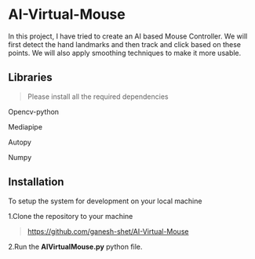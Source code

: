 # AI-Virtual-Mouse

In this project, I have tried to create an AI based Mouse Controller. We will first detect the hand landmarks and then track and click based on these points. We will also apply smoothing techniques to make it more usable.

## Libraries
> Please install all the required dependencies
> 
Opencv-python 
>
Mediapipe
>
Autopy
>
Numpy

## Installation
To setup the system for development on your local machine
>
1.Clone the repository to your machine
> https://github.com/ganesh-shet/AI-Virtual-Mouse
> 
2.Run the **AIVirtualMouse.py** python file.
